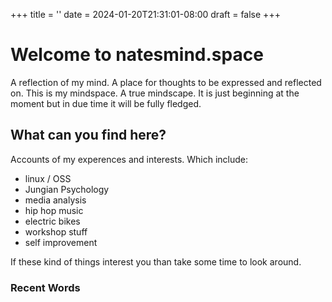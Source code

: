 +++
title = ''
date = 2024-01-20T21:31:01-08:00
draft = false
+++

# Welcome to natesmind.space

A reflection of my mind. A place for thoughts to be expressed and reflected on. This is my mindspace. A true mindscape. It is just beginning at the moment but in due time it will be fully fledged.

## What can you find here?  

Accounts of my experences and interests. Which include:
 - linux / OSS
 - Jungian Psychology
 - media analysis
 - hip hop music
 - electric bikes
 - workshop stuff
 - self improvement

If these kind of things interest you than take some time to look around.

### Recent Words
